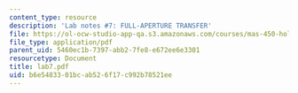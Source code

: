 ```yaml
---
content_type: resource
description: 'Lab notes #7: FULL-APERTURE TRANSFER'
file: https://ol-ocw-studio-app-qa.s3.amazonaws.com/courses/mas-450-holographic-imaging-spring-2003/b6e5483301bcab526f17c992b78521ee_lab7.pdf
file_type: application/pdf
parent_uid: 5460ec1b-7397-abb2-7fe8-e672ee6e3301
resourcetype: Document
title: lab7.pdf
uid: b6e54833-01bc-ab52-6f17-c992b78521ee
---
```

